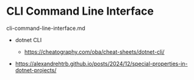 # CLI Command Line Interface

cli-command-line-interface.md

*   dotnet CLI

    *   https://cheatography.com/oba/cheat-sheets/dotnet-cli/

*   https://alexandrehtrb.github.io/posts/2024/12/special-properties-in-dotnet-projects/
